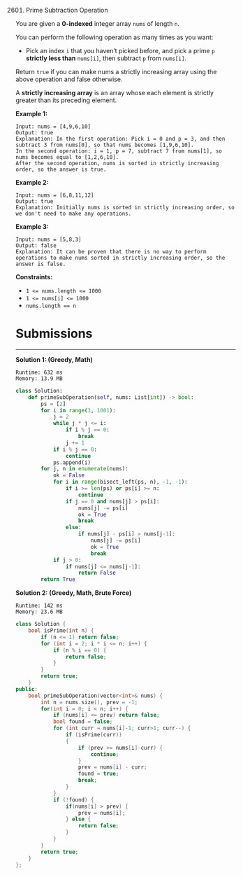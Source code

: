 2601. Prime Subtraction Operation

You are given a **0-indexed** integer array `nums` of length `n`.

You can perform the following operation as many times as you want:

* Pick an index `i` that you haven’t picked before, and pick a prime `p` **strictly less than** `nums[i]`, then subtract `p` from `nums[i]`.

Return `true` if you can make nums a strictly increasing array using the above operation and false otherwise.

A **strictly increasing array** is an array whose each element is strictly greater than its preceding element.

 

**Example 1:**
```
Input: nums = [4,9,6,10]
Output: true
Explanation: In the first operation: Pick i = 0 and p = 3, and then subtract 3 from nums[0], so that nums becomes [1,9,6,10].
In the second operation: i = 1, p = 7, subtract 7 from nums[1], so nums becomes equal to [1,2,6,10].
After the second operation, nums is sorted in strictly increasing order, so the answer is true.
```

**Example 2:**
```
Input: nums = [6,8,11,12]
Output: true
Explanation: Initially nums is sorted in strictly increasing order, so we don't need to make any operations.
```

**Example 3:**
```
Input: nums = [5,8,3]
Output: false
Explanation: It can be proven that there is no way to perform operations to make nums sorted in strictly increasing order, so the answer is false.
```

**Constraints:**

* `1 <= nums.length <= 1000`
* `1 <= nums[i] <= 1000`
* `nums.length == n`

# Submissions
---
**Solution 1: (Greedy, Math)**
```
Runtime: 632 ms
Memory: 13.9 MB
```
```python
class Solution:
    def primeSubOperation(self, nums: List[int]) -> bool:
        ps = [2]
        for i in range(3, 1001):
            j = 2
            while j * j <= i:
                if i % j == 0:
                    break
                j += 1
            if i % j == 0:
                continue
            ps.append(i)
        for j, n in enumerate(nums):
            ok = False
            for i in range(bisect_left(ps, n), -1, -1):
                if i >= len(ps) or ps[i] >= n:
                    continue
                if j == 0 and nums[j] > ps[i]:
                    nums[j] -= ps[i]
                    ok = True
                    break
                else:
                    if nums[j] - ps[i] > nums[j-1]:
                        nums[j] -= ps[i]
                        ok = True
                        break
            if j > 0:
                if nums[j] <= nums[j-1]:
                    return False
        return True
```

**Solution 2: (Greedy, Math, Brute Force)**
```
Runtime: 142 ms
Memory: 23.6 MB
```
```c++
class Solution {
    bool isPrime(int n) {
        if (n <= 1) return false;
        for (int i = 2; i * i <= n; i++) {
            if (n % i == 0) {
                return false;
            }
        }
        return true;
    }
public:
    bool primeSubOperation(vector<int>& nums) {
        int n = nums.size(), prev = -1; 
        for(int i = 0; i < n; i++) {
            if (nums[i] <= prev) return false;
            bool found = false;
            for (int curr = nums[i]-1; curr>1; curr--) {
                if (isPrime(curr))
                {
                    if (prev >= nums[i]-curr) {
                        continue;
                    }
                    prev = nums[i] - curr;
                    found = true;
                    break;
                }
            }
            if (!found) {
                if(nums[i] > prev) {
                    prev = nums[i];
                } else {
                    return false;
                }
            }
        }
        return true;
    }
};
```
